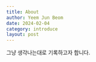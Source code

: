 ```yaml
---
title: About
author: Yeem Jun Beom
date: 2024-02-04
category: introduce
layout: post
---
```


그냥 생각나는대로 기록하고자 합니다.
